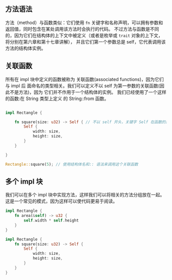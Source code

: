 ## 方法语法

方法（method）与函数类似：它们使用 `fn` 关键字和名称声明，可以拥有参数和返回值，同时包含在某处调用该方法时会执行的代码。
不过方法与函数是不同的，因为它们在结构体的上下文中被定义（或者是枚举或 `trait` 对象的上下文，将分别在第六章和第十七章讲解），
并且它们第一个参数总是 self，它代表调用该方法的结构体实例。


## 关联函数

所有在 impl 块中定义的函数被称为 关联函数(associated functions)，因为它们与 impl 后
面命名的类型相关。我们可以定义不以 self 为第一参数的关联函数(因此不是方法)，因为 它们并不作用于一个结构体的实例。
我们已经使用了一个这样的函数:在 String 类型上定义 的 String::from 函数。

```rust

impl Rectangle {

    fn square(size: u32) -> Self { // 不以 self 开头，关键字 Self 在函数的返回类型中代指在 impl 关键字后出现的类型
        Self {
            width: size,
            height: size,
        }
    }

}

Rectangle::square(5); // 使用结构体名和:: 语法来调用这个关联函数
```

## 多个 impl 块

我们可以在多个 impl 块中实现方法，这样我们可以将相关的方法分组放在一起。这是一个常见的模式，因为这样可以使代码更易于阅读。

```rust
impl Rectangle {
    fn area(&self) -> u32 {
        self.width * self.height
    }
}

impl Rectangle {
    fn square(size: u32) -> Self {
        Self {
            width: size,
            height: size,
        }
    }
}
```
